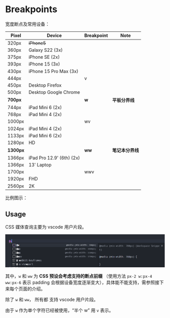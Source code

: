 <script setup>
import BreakpointsA from './BreakpointsA.vue';
</script>

# Breakpoints

宽度断点及常用设备：

| Pixel      | Device                    | Breakpoint | Note             |
| ---------- | ------------------------- | ---------- | ---------------- |
| 320px      | ~~iPhone5~~               |            |                  |
| 360px      | Galaxy S22 (3x)           |            |                  |
| 375px      | iPhone SE (2x)            |            |                  |
| 393px      | iPhone 15 (3x)            |            |                  |
| 430px      | iPhone 15 Pro Max (3x)    |            |                  |
| 444px      |                           | v          |                  |
| 450px      | Desktop Firefox           |            |                  |
| 500px      | Desktop Google Chrome     |            |                  |
| **700px**  |                           | **w**      | **平板分界线**   |
| 744px      | iPad Mini 6 (2x)          |            |                  |
| 768px      | iPad Mini 4 (2x)          |            |                  |
| 1000px     |                           | wv         |                  |
| 1024px     | iPad Mini 4 (2x)          |            |                  |
| 1133px     | iPad Mini 6 (2x)          |            |                  |
| 1280px     | HD                        |            |                  |
| **1300px** |                           | **ww**     | **笔记本分界线** |
| 1366px     | iPad Pro 12.9' (6th) (2x) |            |                  |
| 1366px     | 13' Laptop                |            |                  |
| 1700px     |                           | wwv        |                  |
| 1920px     | FHD                       |            |                  |
| 2560px     | 2K                        |            |                  |

比例图示：

<BreakpointsA />

## Usage

CSS 媒体查询主要为 vscode 用户片段。

![Breakpoints for VS Code](./Breakpoints.png)

其中，`w` 和 `ww` 为 **CSS 预设会考虑支持的断点前缀** （使用方法 `px-2 w:px-4 ww:px-6` 表示 padding 会根据设备宽度逐渐变大），具体能不能支持，需参照接下来每个页面的介绍。

除了 `w` 和 `ww`， 所有都 支持 vscode 用户片段。

由于 `w` 作为单个字符已经被使用，“半个 w” 用 `v` 表示。

